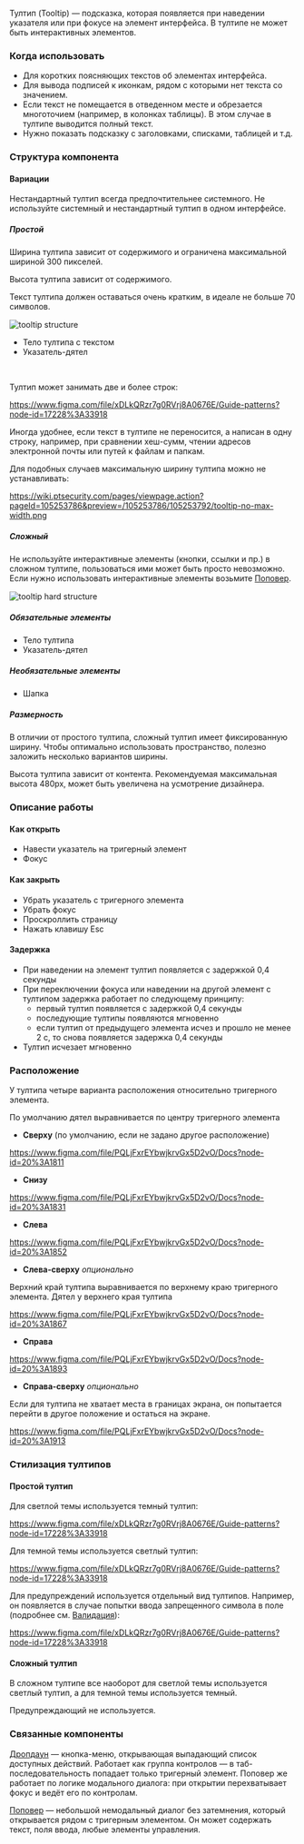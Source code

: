 Тултип (Tooltip) — подсказка, которая появляется при наведении указателя или при фокусе на элемент интерфейса. В тултипе не может быть интерактивных элементов.

### Когда использовать

* Для коротких поясняющих текстов об элементах интерфейса.
* Для вывода подписей к иконкам, рядом с которыми нет текста со значением.
* Если текст не помещается в отведенном месте и обрезается многоточием (например, в колонках таблицы). В этом случае в тултипе выводится полный текст.
* Нужно показать подсказку с заголовками, списками, таблицей и т.д.

### Структура компонента

#### Вариации

<div class="mc-alert mc-alert_info" style="margin-top: 15px;">
    <i class="mc mc-icon mc-info-o_16 mc-alert__icon"></i>
    Нестандартный тултип всегда предпочтительнее системного. Не используйте системный и нестандартный тултип в одном интерфейсе. 
</div>

##### Простой

Ширина тултипа зависит от содержимого и ограничена максимальной шириной 300 пикселей.

Высота тултипа зависит от содержимого.

Текст тултипа должен оставаться очень кратким, в идеале не больше 70 символов.

<div style="margin-top: 15px;">
    <img src="./assets/images/tooltip/tooltip__structure.png" alt="tooltip structure" style="max-width: 240px"/>
</div>

* Тело тултипа с текстом
* Указатель-дятел

<br>

Тултип может занимать две и более строк:

https://www.figma.com/file/xDLkQRzr7g0RVrj8A0676E/Guide-patterns?node-id=17228%3A33918

Иногда удобнее, если текст в тултипе не переносится, а написан в одну строку, например, при сравнении хеш-сумм, чтении адресов электронной почты или путей к файлам и папкам.

Для подобных случаев максимальную ширину тултипа можно не устанавливать:

https://wiki.ptsecurity.com/pages/viewpage.action?pageId=105253786&preview=/105253786/105253792/tooltip-no-max-width.png

##### Сложный

<div class="mc-alert mc-alert_warning" style="margin-top: 15px;">
    <i class="mc mc-icon mc-error_16 mc-alert__icon"></i>
    Не используйте интерактивные элементы (кнопки, ссылки и пр.) в сложном тултипе, пользоваться ими может быть просто невозможно. Если нужно использовать интерактивные элементы возьмите&nbsp;<a href="/popover">Поповер</a>.
</div>

<div style="margin-top: 15px;">
    <img src="./assets/images/tooltip/tooltip-hard__structure.jpg" alt="tooltip hard structure" style="max-width: 540px"/>
</div>

##### Обязательные элементы

* Тело тултипа
* Указатель-дятел

##### Необязательные элементы

* Шапка

##### Размерность

В отличии от простого тултипа, сложный тултип имеет фиксированную ширину. Чтобы оптимально использовать пространство, полезно заложить несколько вариантов ширины.

Высота тултипа зависит от контента. Рекомендуемая максимальная высота 480px, может быть увеличена на усмотрение дизайнера.

### Описание работы

#### Как открыть

* Навести указатель на тригерный элемент
* Фокус

#### Как закрыть

* Убрать указатель с тригерного элемента
* Убрать фокус
* Проскроллить страницу
* Нажать клавишу Esc

#### Задержка

* При наведении на элемент тултип появляется с задержкой 0,4 секунды
* При переключении фокуса или наведении на другой элемент с тултипом задержка работает по следующему принципу:
    + первый тултип появляется с задержкой 0,4 секунды
    + последующие тултипы появляются мгновенно
    + если тултип от предыдущего элемента исчез и прошло не менее 2 с, то снова появляется задержка 0,4 секунды
* Тултип исчезает мгновенно

### Расположение

У тултипа четыре варианта расположения относительно тригерного элемента.

По умолчанию дятел выравнивается по центру тригерного элемента

* __Сверху__ (по умолчанию, если не задано другое расположение)

https://www.figma.com/file/PQLjFxrEYbwjkrvGx5D2vO/Docs?node-id=20%3A1811

* __Снизу__

https://www.figma.com/file/PQLjFxrEYbwjkrvGx5D2vO/Docs?node-id=20%3A1831

* __Слева__

https://www.figma.com/file/PQLjFxrEYbwjkrvGx5D2vO/Docs?node-id=20%3A1852

* __Слева-сверху__ _опционально_<br>

Верхний край тултипа выравнивается по верхнему краю тригерного элемента. Дятел у верхнего края тултипа

https://www.figma.com/file/PQLjFxrEYbwjkrvGx5D2vO/Docs?node-id=20%3A1867

* __Справа__

https://www.figma.com/file/PQLjFxrEYbwjkrvGx5D2vO/Docs?node-id=20%3A1893

* __Справа-сверху__ _опционально_<br>

Если для тултипа не хватает места в границах экрана, он попытается перейти в другое положение и остаться на экране.

https://www.figma.com/file/PQLjFxrEYbwjkrvGx5D2vO/Docs?node-id=20%3A1913

### Стилизация тултипов

#### Простой тултип

<!-- example(tooltip-overview) -->

Для светлой темы используется темный тултип:

https://www.figma.com/file/xDLkQRzr7g0RVrj8A0676E/Guide-patterns?node-id=17228%3A33918

Для темной темы используется светлый тултип:

https://www.figma.com/file/xDLkQRzr7g0RVrj8A0676E/Guide-patterns?node-id=17228%3A33918

Для предупреждений используется отдельный вид тултипов. Например, он появляется в случае попытки ввода запрещенного символа в поле (подробнее см. [Валидация](https://wiki.ptsecurity.com/pages/viewpage.action?pageId=96287564)):

https://www.figma.com/file/xDLkQRzr7g0RVrj8A0676E/Guide-patterns?node-id=17228%3A33918

#### Сложный тултип

<div class="mc-alert mc-alert_warning" style="margin-top: 15px;">
    <i class="mc mc-icon mc-error_16 mc-alert__icon"></i>
    В сложном тултипе все наоборот для светлой темы используется светлый тултип, а для темной темы используется темный.
</div>

Предупреждающий не используется.

### Связанные компоненты

[Дропдаун](/dropdown) — кнопка-меню, открывающая выпадающий список доступных действий. Работает как группа контролов — в таб-последовательность попадает только тригерный элемент. Поповер же работает по логике модального диалога: при открытии перехватывает фокус и ведёт его по контролам.

[Поповер](/popover) — небольшой немодальный диалог без затемнения, который открывается рядом с тригерным элементом. Он может содержать текст, поля ввода, любые элементы управления. 
